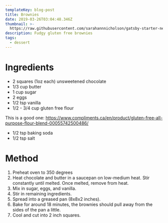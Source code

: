 ```yaml
---
templateKey: blog-post
title: Brownies
date: 2019-03-26T03:04:48.346Z
thumbnail: >-
  https://raw.githubusercontent.com/sarahannnicholson/gatsby-starter-netlify-cms/master/static/img/browniew.jpeg
description: Fudgy gluten free brownies
tags:
  - dessert
---
```

# Ingredients

* 2 squares (1oz each) unsweetened chocolate
* 1/3 cup butter
* 1 cup sugar
* 2 eggs
* 1/2 tsp vanilla
* 1/2 - 3/4 cup gluten free flour

This is a good one: <https://www.compliments.ca/en/product/gluten-free-all-purpose-flour-blend-00055742500486/>

* 1/2 tsp baking soda
* 1/2 tsp salt

# Method

1. Preheat oven to 350 degrees
2. Heat chocolate and butter in a saucepan on low-medium heat. Stir constantly until melted. Once melted, remove from heat.
3. Mix in sugar, eggs, and vanilla.
4. Stir in remaining ingredients.
5. Spread into a greased pan (8x8x2 inches).
6. Bake for around 18 minutes, the brownies should pull away from the sides of the pan a little.
7. Cool and cut into 2 inch squares.
